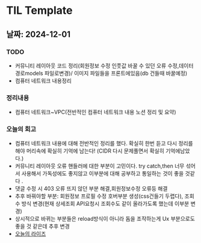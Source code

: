 # TIL Template

## 날짜: 2024-12-01

### TODO
- 커뮤니티 레이아웃 코드 정리(회원정보 수정 인풋값 바꿀 수 있던 오류 수정,데이터 경로models 파일로변경)/ 이미지 파일들을 프론트에있음(db 건들때 바꿀예정)
- 컴퓨터 네트워크 내용정리
### 정리내용
- 컴퓨터 네트워크~VPC(전반적인 컴퓨터 네트워크 내용 노션 정리 및 요약)

### 오늘의 회고
- 컴퓨터 네트워크 내용에 대해 전반적인 정리를 했다. 확실히 한번 듣고 다시 정리를 해야 머리속에 확실히 기억에 남는다! (CIDR 다시 문제풀면서 확실히 기억에남았다.)
- 커뮤니티 레이아웃 오류 핸들러에 대한 부분이 고민이다. try catch,then 너무 섞어서 사용해서 가독성에도 좋지않고 이부분에 대해 공부하고 통일하는 것이 좋을 것같다 .
- 댓글 수정 시 403 오류 뜨지 않던 부분 해결,회원정보수정 오류등 해결
- 추후 바꿔야할 부분: 회원정보 프로필 수정 호버부분 생성(css건들기 두렵다), 조회수 방식 변경(현재 상세조회 API요청시 조회수도 같이 올라가도록 했는데 이부분 변경)
- 상시적으로 바뀌는 부분들은 reload방식이 아니라 돔을 조작하는게 Ux 부분으로도 좋을 것 같은데 추후 변경
- [오늘의 라이즈](/Img/2024-12-01.png)
